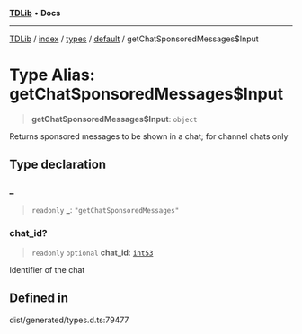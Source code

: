 [**TDLib**](../../../../../../README.md) • **Docs**

***

[TDLib](../../../../../../modules.md) / [index](../../../../../README.md) / [types](../../../README.md) / [default](../README.md) / getChatSponsoredMessages$Input

# Type Alias: getChatSponsoredMessages$Input

> **getChatSponsoredMessages$Input**: `object`

Returns sponsored messages to be shown in a chat; for channel chats only

## Type declaration

### \_

> `readonly` **\_**: `"getChatSponsoredMessages"`

### chat\_id?

> `readonly` `optional` **chat\_id**: [`int53`](int53.md)

Identifier of the chat

## Defined in

dist/generated/types.d.ts:79477
